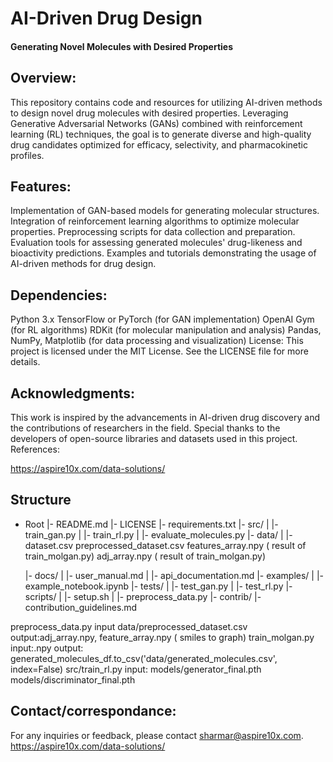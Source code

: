 # AI-Driven Drug Design
#### Generating Novel Molecules with Desired Properties

## Overview:
This repository contains code and resources for utilizing AI-driven methods to design novel drug molecules with desired properties. Leveraging Generative Adversarial Networks (GANs) combined with reinforcement learning (RL) techniques, the goal is to generate diverse and high-quality drug candidates optimized for efficacy, selectivity, and pharmacokinetic profiles.

## Features:

Implementation of GAN-based models for generating molecular structures.
Integration of reinforcement learning algorithms to optimize molecular properties.
Preprocessing scripts for data collection and preparation.
Evaluation tools for assessing generated molecules' drug-likeness and bioactivity predictions.
Examples and tutorials demonstrating the usage of AI-driven methods for drug design.

## Dependencies:
Python 3.x
TensorFlow or PyTorch (for GAN implementation)
OpenAI Gym (for RL algorithms)
RDKit (for molecular manipulation and analysis)
Pandas, NumPy, Matplotlib (for data processing and visualization)
License:
This project is licensed under the MIT License. See the LICENSE file for more details.

## Acknowledgments:

This work is inspired by the advancements in AI-driven drug discovery and the contributions of researchers in the field.
Special thanks to the developers of open-source libraries and datasets used in this project.
References:

https://aspire10x.com/data-solutions/


## Structure

- Root
  |- README.md
  |- LICENSE
  |- requirements.txt
  |- src/
  |   |- train_gan.py
  |   |- train_rl.py
  |   |- evaluate_molecules.py
  |- data/
  |   |- dataset.csv
         preprocessed_dataset.csv
        features_array.npy ( result of train_molgan.py)
        adj_array.npy   ( result of train_molgan.py)
  
  |- docs/
  |   |- user_manual.md
  |   |- api_documentation.md
  |- examples/
  |   |- example_notebook.ipynb
  |- tests/
  |   |- test_gan.py
  |   |- test_rl.py
  |- scripts/
  |   |- setup.sh
  |   |- preprocess_data.py
  |- contrib/
      |- contribution_guidelines.md


preprocess_data.py input data/preprocessed_dataset.csv  output:adj_array.npy, feature_array.npy ( smiles to graph)
train_molgan.py   input:.npy  output:  generated_molecules_df.to_csv('data/generated_molecules.csv', index=False)
src/train_rl.py input: models/generator_final.pth  models/discriminator_final.pth


 

## Contact/correspondance:
For any inquiries or feedback, please contact sharmar@aspire10x.com.
https://aspire10x.com/data-solutions/
